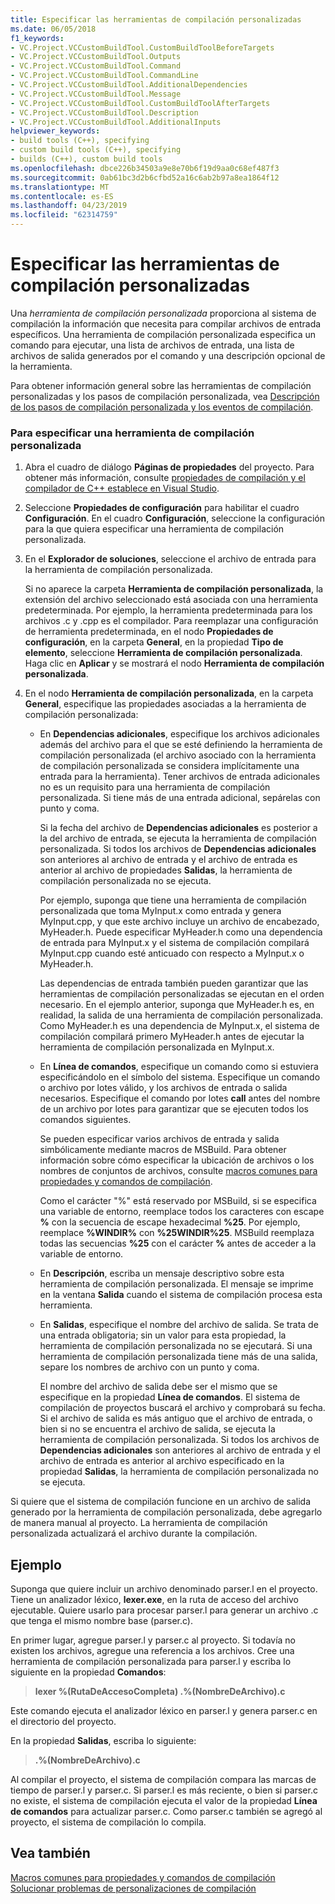 ```yaml
---
title: Especificar las herramientas de compilación personalizadas
ms.date: 06/05/2018
f1_keywords:
- VC.Project.VCCustomBuildTool.CustomBuildToolBeforeTargets
- VC.Project.VCCustomBuildTool.Outputs
- VC.Project.VCCustomBuildTool.Command
- VC.Project.VCCustomBuildTool.CommandLine
- VC.Project.VCCustomBuildTool.AdditionalDependencies
- VC.Project.VCCustomBuildTool.Message
- VC.Project.VCCustomBuildTool.CustomBuildToolAfterTargets
- VC.Project.VCCustomBuildTool.Description
- VC.Project.VCCustomBuildTool.AdditionalInputs
helpviewer_keywords:
- build tools (C++), specifying
- custom build tools (C++), specifying
- builds (C++), custom build tools
ms.openlocfilehash: dbce226b34503a9e8e70b6f19d9aa0c68ef487f3
ms.sourcegitcommit: 0ab61bc3d2b6cfbd52a16c6ab2b97a8ea1864f12
ms.translationtype: MT
ms.contentlocale: es-ES
ms.lasthandoff: 04/23/2019
ms.locfileid: "62314759"
---
```

# <a name="specify-custom-build-tools"></a>Especificar las herramientas de compilación personalizadas

Una *herramienta de compilación personalizada* proporciona al sistema de compilación la información que necesita para compilar archivos de entrada específicos. Una herramienta de compilación personalizada especifica un comando para ejecutar, una lista de archivos de entrada, una lista de archivos de salida generados por el comando y una descripción opcional de la herramienta.

Para obtener información general sobre las herramientas de compilación personalizadas y los pasos de compilación personalizada, vea [Descripción de los pasos de compilación personalizada y los eventos de compilación](understanding-custom-build-steps-and-build-events.md).

### <a name="to-specify-a-custom-build-tool"></a>Para especificar una herramienta de compilación personalizada

1. Abra el cuadro de diálogo **Páginas de propiedades** del proyecto. Para obtener más información, consulte [propiedades de compilación y el compilador de C++ establece en Visual Studio](working-with-project-properties.md).

1. Seleccione **Propiedades de configuración** para habilitar el cuadro **Configuración**. En el cuadro **Configuración**, seleccione la configuración para la que quiera especificar una herramienta de compilación personalizada.

1. En el **Explorador de soluciones**, seleccione el archivo de entrada para la herramienta de compilación personalizada.

   Si no aparece la carpeta **Herramienta de compilación personalizada**, la extensión del archivo seleccionado está asociada con una herramienta predeterminada. Por ejemplo, la herramienta predeterminada para los archivos .c y .cpp es el compilador. Para reemplazar una configuración de herramienta predeterminada, en el nodo **Propiedades de configuración**, en la carpeta **General**, en la propiedad **Tipo de elemento**, seleccione **Herramienta de compilación personalizada**. Haga clic en **Aplicar** y se mostrará el nodo **Herramienta de compilación personalizada**.

1. En el nodo **Herramienta de compilación personalizada**, en la carpeta **General**, especifique las propiedades asociadas a la herramienta de compilación personalizada:

   - En **Dependencias adicionales**, especifique los archivos adicionales además del archivo para el que se esté definiendo la herramienta de compilación personalizada (el archivo asociado con la herramienta de compilación personalizada se considera implícitamente una entrada para la herramienta). Tener archivos de entrada adicionales no es un requisito para una herramienta de compilación personalizada. Si tiene más de una entrada adicional, sepárelas con punto y coma.

      Si la fecha del archivo de **Dependencias adicionales** es posterior a la del archivo de entrada, se ejecuta la herramienta de compilación personalizada. Si todos los archivos de **Dependencias adicionales** son anteriores al archivo de entrada y el archivo de entrada es anterior al archivo de propiedades **Salidas**, la herramienta de compilación personalizada no se ejecuta.

      Por ejemplo, suponga que tiene una herramienta de compilación personalizada que toma MyInput.x como entrada y genera MyInput.cpp, y que este archivo incluye un archivo de encabezado, MyHeader.h. Puede especificar MyHeader.h como una dependencia de entrada para MyInput.x y el sistema de compilación compilará MyInput.cpp cuando esté anticuado con respecto a MyInput.x o MyHeader.h.

      Las dependencias de entrada también pueden garantizar que las herramientas de compilación personalizadas se ejecutan en el orden necesario. En el ejemplo anterior, suponga que MyHeader.h es, en realidad, la salida de una herramienta de compilación personalizada. Como MyHeader.h es una dependencia de MyInput.x, el sistema de compilación compilará primero MyHeader.h antes de ejecutar la herramienta de compilación personalizada en MyInput.x.

   - En **Línea de comandos**, especifique un comando como si estuviera especificándolo en el símbolo del sistema. Especifique un comando o archivo por lotes válido, y los archivos de entrada o salida necesarios. Especifique el comando por lotes **call** antes del nombre de un archivo por lotes para garantizar que se ejecuten todos los comandos siguientes.

      Se pueden especificar varios archivos de entrada y salida simbólicamente mediante macros de MSBuild. Para obtener información sobre cómo especificar la ubicación de archivos o los nombres de conjuntos de archivos, consulte [macros comunes para propiedades y comandos de compilación](reference/common-macros-for-build-commands-and-properties.md).

      Como el carácter "%" está reservado por MSBuild, si se especifica una variable de entorno, reemplace todos los caracteres con escape **%** con la secuencia de escape hexadecimal **%25**. Por ejemplo, reemplace **%WINDIR%** con **%25WINDIR%25**. MSBuild reemplaza todas las secuencias **%25** con el carácter **%** antes de acceder a la variable de entorno.

   - En **Descripción**, escriba un mensaje descriptivo sobre esta herramienta de compilación personalizada. El mensaje se imprime en la ventana **Salida** cuando el sistema de compilación procesa esta herramienta.

   - En **Salidas**, especifique el nombre del archivo de salida. Se trata de una entrada obligatoria; sin un valor para esta propiedad, la herramienta de compilación personalizada no se ejecutará. Si una herramienta de compilación personalizada tiene más de una salida, separe los nombres de archivo con un punto y coma.

      El nombre del archivo de salida debe ser el mismo que se especifique en la propiedad **Línea de comandos**. El sistema de compilación de proyectos buscará el archivo y comprobará su fecha. Si el archivo de salida es más antiguo que el archivo de entrada, o bien si no se encuentra el archivo de salida, se ejecuta la herramienta de compilación personalizada. Si todos los archivos de **Dependencias adicionales** son anteriores al archivo de entrada y el archivo de entrada es anterior al archivo especificado en la propiedad **Salidas**, la herramienta de compilación personalizada no se ejecuta.

Si quiere que el sistema de compilación funcione en un archivo de salida generado por la herramienta de compilación personalizada, debe agregarlo de manera manual al proyecto. La herramienta de compilación personalizada actualizará el archivo durante la compilación.

## <a name="example"></a>Ejemplo

Suponga que quiere incluir un archivo denominado parser.l en el proyecto. Tiene un analizador léxico, **lexer.exe**, en la ruta de acceso del archivo ejecutable. Quiere usarlo para procesar parser.l para generar un archivo .c que tenga el mismo nombre base (parser.c).

En primer lugar, agregue parser.l y parser.c al proyecto. Si todavía no existen los archivos, agregue una referencia a los archivos. Cree una herramienta de compilación personalizada para parser.l y escriba lo siguiente en la propiedad **Comandos**:

> **lexer %(RutaDeAccesoCompleta) .\%(NombreDeArchivo).c**

Este comando ejecuta el analizador léxico en parser.l y genera parser.c en el directorio del proyecto.

En la propiedad **Salidas**, escriba lo siguiente:

> **.\%(NombreDeArchivo).c**

Al compilar el proyecto, el sistema de compilación compara las marcas de tiempo de parser.l y parser.c. Si parser.l es más reciente, o bien si parser.c no existe, el sistema de compilación ejecuta el valor de la propiedad **Línea de comandos** para actualizar parser.c. Como parser.c también se agregó al proyecto, el sistema de compilación lo compila.

## <a name="see-also"></a>Vea también

[Macros comunes para propiedades y comandos de compilación](reference/common-macros-for-build-commands-and-properties.md)<br>
[Solucionar problemas de personalizaciones de compilación](troubleshooting-build-customizations.md)
